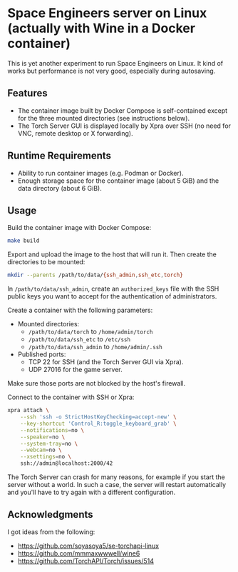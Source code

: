 # Space Engineers server on Linux (actually with Wine in a Docker container)

This is yet another experiment to run Space Engineers on Linux. It kind of works but
performance is not very good, especially during autosaving.

## Features

- The container image built by Docker Compose is self-contained except for the three
  mounted directories (see instructions below).
- The Torch Server GUI is displayed locally by Xpra over SSH (no need for VNC, remote
  desktop or X forwarding).

## Runtime Requirements

- Ability to run container images (e.g. Podman or Docker).
- Enough storage space for the container image (about 5 GiB) and the data directory (about
  6 GiB).

## Usage

Build the container image with Docker Compose:

```sh
make build
```

Export and upload the image to the host that will run it. Then create the directories to
be mounted:

```sh
mkdir --parents /path/to/data/{ssh_admin,ssh_etc,torch}
```

In `/path/to/data/ssh_admin`, create an `authorized_keys` file with the SSH public keys
you want to accept for the authentication of administrators.

Create a container with the following parameters:

- Mounted directories:
  - `/path/to/data/torch` to `/home/admin/torch`
  - `/path/to/data/ssh_etc` to `/etc/ssh`
  - `/path/to/data/ssh_admin` to `/home/admin/.ssh`
- Published ports:
  - TCP 22 for SSH (and the Torch Server GUI via Xpra).
  - UDP 27016 for the game server.

Make sure those ports are not blocked by the host's firewall.

Connect to the container with SSH or Xpra:

```sh
xpra attach \
    --ssh 'ssh -o StrictHostKeyChecking=accept-new' \
    --key-shortcut 'Control_R:toggle_keyboard_grab' \
    --notifications=no \
    --speaker=no \
    --system-tray=no \
    --webcam=no \
    --xsettings=no \
    ssh://admin@localhost:2000/42
```

The Torch Server can crash for many reasons, for example if you start the server without a
world. In such a case, the server will restart automatically and you'll have to try again
with a different configuration.

## Acknowledgments

I got ideas from the following:

- https://github.com/soyasoya5/se-torchapi-linux
- https://github.com/mmmaxwwwell/wine6
- https://github.com/TorchAPI/Torch/issues/514
